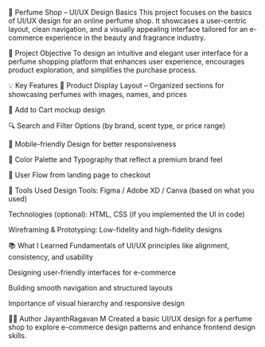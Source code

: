 🌸 Perfume Shop – UI/UX Design Basics
This project focuses on the basics of UI/UX design for an online perfume shop. It showcases a user-centric layout, clean navigation, and a visually appealing interface tailored for an e-commerce experience in the beauty and fragrance industry.

🎯 Project Objective
To design an intuitive and elegant user interface for a perfume shopping platform that enhances user experience, encourages product exploration, and simplifies the purchase process.

💡 Key Features
🧴 Product Display Layout – Organized sections for showcasing perfumes with images, names, and prices

🛒 Add to Cart mockup design

🔍 Search and Filter Options (by brand, scent type, or price range)

📱 Mobile-friendly Design for better responsiveness

🎨 Color Palette and Typography that reflect a premium brand feel

👤 User Flow from landing page to checkout

🧠 Tools Used
Design Tools: Figma / Adobe XD / Canva (based on what you used)

Technologies (optional): HTML, CSS (if you implemented the UI in code)

Wireframing & Prototyping: Low-fidelity and high-fidelity designs

📚 What I Learned
Fundamentals of UI/UX principles like alignment, consistency, and usability

Designing user-friendly interfaces for e-commerce

Building smooth navigation and structured layouts

Importance of visual hierarchy and responsive design

👨‍💻 Author
JayanthRagavan M
Created a basic UI/UX design for a perfume shop to explore e-commerce design patterns and enhance frontend design skills.
